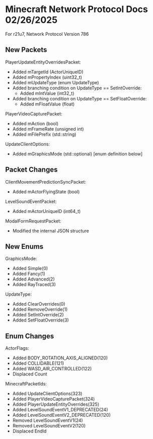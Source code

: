 # Minecraft Network Protocol Docs 02/26/2025

For r21u7, Network Protocol Version 786

## New Packets

PlayerUpdateEntityOverridesPacket:
* Added mTargetId (ActorUniqueID)
* Added mPropertyIndex (uint32_t)
* Added mUpdateType (enum UpdateType)
* Added branching condition on UpdateType == SetIntOverride:
    * Added mIntValue (int32_t)
* Added branching condition on UpdateType == SetFloatOverride:
    * Added mFloatValue (float)

PlayerVideoCapturePacket:
* Added mAction (bool)
* Added mFrameRate (unsigned int)
* Added mFilePrefix (std::string)

UpdateClientOptions:
* Added mGraphicsMode (std::optional<GraphicsMode>) [enum definition below]

## Packet Changes

ClientMovementPredictionSyncPacket:
* Added mActorFlyingState (bool)

LevelSoundEventPacket:
* Added mActorUniqueID (int64_t)

ModalFormRequestPacket:
* Modified the internal JSON structure

## New Enums

GraphicsMode:
* Added Simple(0)
* Added Fancy(1)
* Added Advanced(2)
* Added RayTraced(3)

UpdateType:
* Added ClearOverrides(0)
* Added RemoveOverride(1)
* Added SetIntOverride(2)
* Added SetFloatOverride(3)

## Enum Changes

ActorFlags:
* Added BODY_ROTATION_AXIS_ALIGNED(120)
* Added COLLIDABLE(121)
* Added WASD_AIR_CONTROLLED(122)
* Displaced Count

MinecraftPacketIds:
* Added UpdateClientOptions(323)
* Added PlayerVideoCapturePacket(324)
* Added PlayerUpdateEntityOverrides(325)
* Added LevelSoundEventV1_DEPRECATED(24)
* Added LevelSoundEventV2_DEPRECATED(120)
* Removed LevelSoundEventV1(24)
* Removed LevelSoundEventV2(120)
* Displaced EndId